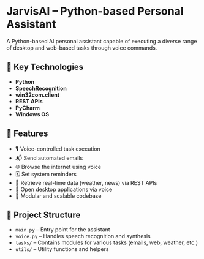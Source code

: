 # JarvisAI – Python-based Personal Assistant

A Python-based AI personal assistant capable of executing a diverse range of desktop and web-based tasks through voice commands.

## 🔧 Key Technologies

- **Python**
- **SpeechRecognition**
- **win32com.client**
- **REST APIs**
- **PyCharm**
- **Windows OS**

## 🚀 Features

- 🎙 Voice-controlled task execution
- 📬 Send automated emails
- 🌐 Browse the internet using voice
- 🗓 Set system reminders
- 🔗 Retrieve real-time data (weather, news) via REST APIs
- 📂 Open desktop applications via voice
- 💬 Modular and scalable codebase

## 📁 Project Structure

- `main.py` – Entry point for the assistant
- `voice.py` – Handles speech recognition and synthesis
- `tasks/` – Contains modules for various tasks (emails, web, weather, etc.)
- `utils/` – Utility functions and helpers

